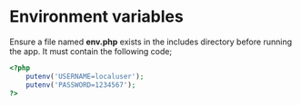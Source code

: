 # Environment variables

Ensure a file named **env.php** exists in the includes directory before running the app. It must contain the following code;
```php
<?php
    putenv('USERNAME=localuser');
    putenv('PASSWORD=1234567');
?>
```